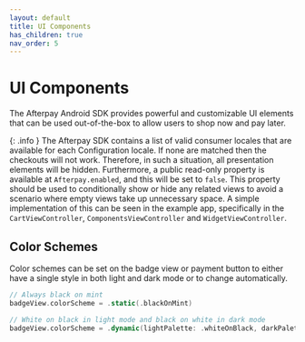 ```yaml
---
layout: default
title: UI Components
has_children: true
nav_order: 5
---
```


# UI Components

The Afterpay Android SDK provides powerful and customizable UI elements that can be used out-of-the-box to allow users to shop now and pay later.

{: .info }
The Afterpay SDK contains a list of valid consumer locales that are available for each Configuration locale. If none are matched then the checkouts will not work. Therefore, in such a situation, all presentation elements will be hidden. Furthermore, a public read-only property is available at `Afterpay.enabled`, and this will be set to `false`. This property should be used to conditionally show or hide any related views to avoid a scenario where empty views take up unnecessary space. A simple implementation of this can be seen in the example app, specifically in the `CartViewController`, `ComponentsViewController` and `WidgetViewController`.

## Color Schemes

Color schemes can be set on the badge view or payment button to either have a single style in both light and dark mode or to change automatically.

```swift
// Always black on mint
badgeView.colorScheme = .static(.blackOnMint)

// White on black in light mode and black on white in dark mode
badgeView.colorScheme = .dynamic(lightPalette: .whiteOnBlack, darkPalette: .blackOnWhite)
```
